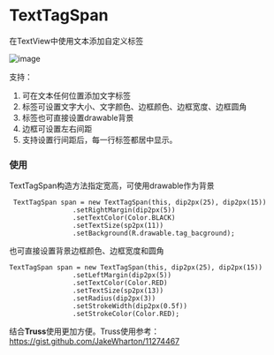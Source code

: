 # TextTagSpan
在TextView中使用文本添加自定义标签

![image](https://github.com/sixgodIT/TextTagSpan/blob/master/Screenshot.png)

支持：
1. 可在文本任何位置添加文字标签
2. 标签可设置文字大小、文字颜色、边框颜色、边框宽度、边框圆角
3. 标签也可直接设置drawable背景
4. 边框可设置左右间距
5. 支持设置行间距后，每一行标签都居中显示。

### 使用
TextTagSpan构造方法指定宽高，可使用drawable作为背景

```
 TextTagSpan span = new TextTagSpan(this, dip2px(25), dip2px(15))
                .setRightMargin(dip2px(5))
                .setTextColor(Color.BLACK)
                .setTextSize(sp2px(11))
                .setBackground(R.drawable.tag_bacground);
```

也可直接设置背景边框颜色、边框宽度和圆角

```
TextTagSpan span = new TextTagSpan(this, dip2px(25), dip2px(15))
                .setLeftMargin(dip2px(5))
                .setTextColor(Color.RED)
                .setTextSize(sp2px(13))
                .setRadius(dip2px(3))
                .setStrokeWidth(dip2px(0.5f))
                .setStrokeColor(Color.RED);
```

结合**Truss**使用更加方便。Truss使用参考：https://gist.github.com/JakeWharton/11274467

